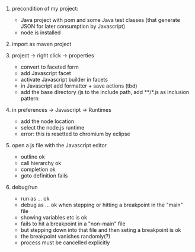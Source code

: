1. precondition of my project:
    * Java project with pom and some Java test classes (that generate JSON for later consumption by Javascript)
    * node is installed
    
2. import as maven project

3. project -> right click -> properties
    * convert to faceted form
    * add Javascript facet
    * activate Javascript builder in facets
    * in Javascript add formatter + save actions (tbd)
    * add the base directory /js to the include path, add **/*.js as inclusion pattern
    
4. in preferences -> Javascript -> Runtimes
    * add the node location
    * select the node.js runtime
    * error: this is resetted to chromium by eclipse

5. open a js file with the Javascript editor
    * outline ok
    * call hierarchy ok
    * completion ok
    * goto definition fails

6. debug/run
    * run as ... ok
    * debug as ... ok when stepping or hitting a breakpoint in the "main" file
    * showing variables etc is ok
    * fails to hit a breakpoint in a "non-main" file
    * but stepping down into that file and then seting a breakpoint is ok
    * the breakpoint vanishes randomly(?)
    * process must be cancelled explicitly
